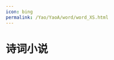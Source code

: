 ```yaml
---
icon: bing
permalink: /Yao/YaoA/word/word_XS.html
---
```


# 诗词小说

<VPCard
  title="纵横小说"
  logo="https://code.visualstudio.com/assets/icons/file-icons/markdown.svg"
  link="https://www.zongheng.com/"
/>

<VPCard
  title="番茄小说"
  logo="https://code.visualstudio.com/assets/icons/file-icons/markdown.svg"
  link="https://fanqienovel.com/"
/>

<VPCard
  title="海棠小说"
  logo="https://code.visualstudio.com/assets/icons/file-icons/markdown.svg"
  link="https://www.hbhmzt.com/"
/>

<VPCard
  title="5000言"
  logo="https://code.visualstudio.com/assets/icons/file-icons/markdown.svg"
  link="https://5000yan.com/"
/>

<VPCard
  title="中华典藏"
  logo="https://code.visualstudio.com/assets/icons/file-icons/markdown.svg"
  link="https://www.zhonghuadiancang.com/"
/>

<VPCard
  title="古诗文网"
  logo="https://code.visualstudio.com/assets/icons/file-icons/markdown.svg"
  link="https://www.gushiwen.cn/"
/>
